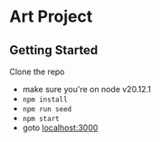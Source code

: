 # Art Project

## Getting Started

Clone the repo
- make sure you're on node v20.12.1
- `npm install`
- `npm run seed`
- `npm start`
- goto [localhost:3000](http://localhost:3000)

